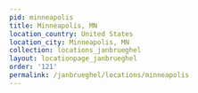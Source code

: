 ```yaml
---
pid: minneapolis
title: Minneapolis, MN
location_country: United States
location_city: Minneapolis, MN
collection: locations_janbrueghel
layout: locationpage_janbrueghel
order: '121'
permalink: /janbrueghel/locations/minneapolis
---
```

